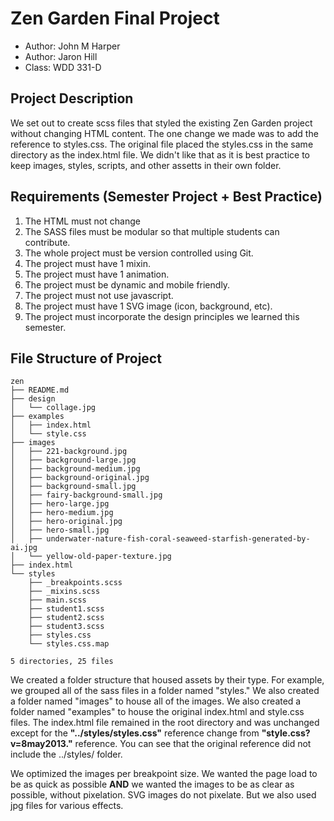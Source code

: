 # Zen Garden Final Project
- Author: John M Harper
- Author: Jaron Hill
- Class: WDD 331-D

## Project Description
We set out to create scss files that styled the existing Zen Garden project without changing HTML content. The one change we made was to add the reference to styles.css. The original file placed the styles.css in the same directory as the index.html file. We didn't like that as it is best practice to keep images, styles, scripts, and other assetts in their own folder.

## Requirements (Semester Project + Best Practice)
01. The HTML must not change
02. The SASS files must be modular so that multiple students can contribute.
03. The whole project must be version controlled using Git.
04. The project must have 1 mixin.
05. The project must have 1 animation.
06. The project must be dynamic and mobile friendly.
07. The project must not use javascript.
08. The project must have 1 SVG image (icon, background, etc).
09. The project must incorporate the design principles we learned this semester.

## File Structure of Project
``` text
zen
├── README.md
├── design
│   └── collage.jpg
├── examples
│   ├── index.html
│   └── style.css
├── images
│   ├── 221-background.jpg
│   ├── background-large.jpg
│   ├── background-medium.jpg
│   ├── background-original.jpg
│   ├── background-small.jpg
│   ├── fairy-background-small.jpg
│   ├── hero-large.jpg
│   ├── hero-medium.jpg
│   ├── hero-original.jpg
│   ├── hero-small.jpg
│   ├── underwater-nature-fish-coral-seaweed-starfish-generated-by-ai.jpg
│   └── yellow-old-paper-texture.jpg
├── index.html
└── styles
    ├── _breakpoints.scss
    ├── _mixins.scss
    ├── main.scss
    ├── student1.scss
    ├── student2.scss
    ├── student3.scss
    ├── styles.css
    └── styles.css.map

5 directories, 25 files
```

We created a folder structure that housed assets by their type. For example, we grouped all of the sass files in a folder named "styles." We also created a folder named "images" to house all of the images. We also created a folder named "examples" to house the original index.html and style.css files. The index.html file remained in the root directory and was unchanged except for the **"../styles/styles.css"** reference change from **"style.css?v=8may2013."** reference. You can see that the original reference did not include the ../styles/ folder.

We optimized the images per breakpoint size. We wanted the page load to be as quick as possible **AND** we wanted the images to be as clear as possible, without pixelation. SVG images do not pixelate. But we also used jpg files for various effects.